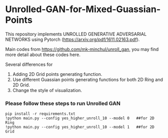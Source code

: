 # Unrolled-GAN-for-Mixed-Guassian-Points
This repository implements UNROLLED GENERATIVE ADVERSARIAL NETWORKS using Pytorch (https://arxiv.org/pdf/1611.02163.pdf).

Main codes from https://github.com/mk-minchul/unroll_gan, you may find more detail about these codes here.

Several differences for 

1. Adding 2D Grid points generating function.
2. Use different Guassian points generating functions for both 2D Ring and 2D Grid.
3. Change the style of visualization.



### Please follow these steps to run Unrolled GAN
```
pip install -r requirements.txt
!python main.py --config yes_higher_unroll_10 --model 0   ##for 2D Ring 
!python main.py --config yes_higher_unroll_10 --model 1   ##for 2D Grid
```




